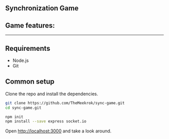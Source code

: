 ## Synchronization Game 

## Game features:

----

## Requirements

* Node.js
* Git

## Common setup

Clone the repo and install the dependencies.

```bash
git clone https://github.com/TheMeekrok/sync-game.git
cd sync-game.git
```

```bash
npm init
npm install --save express socket.io
```

Open [http://localhost:3000](http://localhost:3000) and take a look around.
